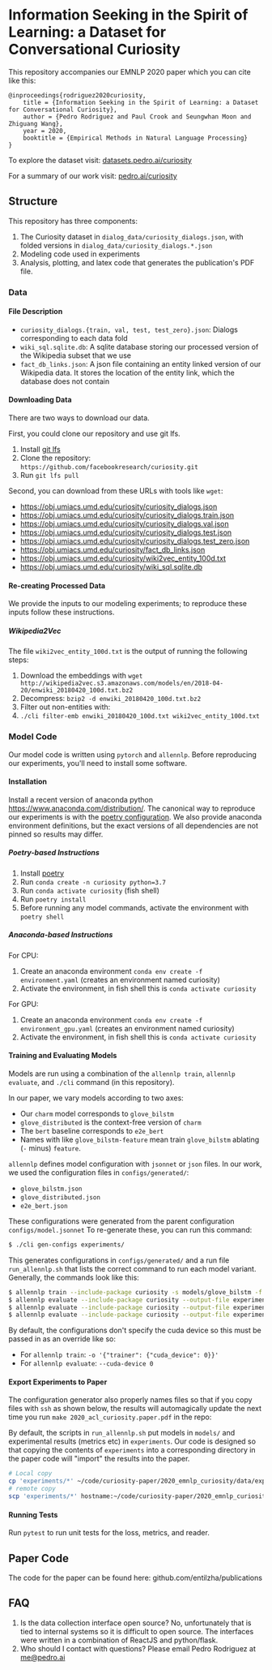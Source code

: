 # Information Seeking in the Spirit of Learning: a Dataset for Conversational Curiosity

This repository accompanies our EMNLP 2020 paper which you can cite like this:

```
@inproceedings{rodriguez2020curiosity,
    title = {Information Seeking in the Spirit of Learning: a Dataset for Conversational Curiosity},
    author = {Pedro Rodriguez and Paul Crook and Seungwhan Moon and Zhiguang Wang},
    year = 2020,
    booktitle = {Empirical Methods in Natural Language Processing}
}
```

To explore the dataset visit: [datasets.pedro.ai/curiosity](https://datasets.pedro.ai/curiosity)

For a summary of our work visit: [pedro.ai/curiosity](https://www.pedro.ai/curiosity)

## Structure

This repository has three components:

1. The Curiosity dataset in `dialog_data/curiosity_dialogs.json`, with folded versions in `dialog_data/curiosity_dialogs.*.json`
2. Modeling code used in experiments
3. Analysis, plotting, and latex code that generates the publication's PDF file.

### Data

#### File Description

* `curiosity_dialogs.{train, val, test, test_zero}.json`: Dialogs corresponding to each data fold
* `wiki_sql.sqlite.db`: A sqlite database storing our processed version of the Wikipedia subset that we use
* `fact_db_links.json`: A json file containing an entity linked version of our Wikipedia data. It stores the location of the entity link, which the database does not contain

#### Downloading Data
There are two ways to download our data.


First, you could clone our repository and use git lfs.

1. Install [git lfs](https://git-lfs.github.com)
2. Clone the repository: `https://github.com/facebookresearch/curiosity.git`
3. Run `git lfs pull`

Second, you can download from these URLs with tools like `wget`:

* https://obj.umiacs.umd.edu/curiosity/curiosity_dialogs.json
* https://obj.umiacs.umd.edu/curiosity/curiosity_dialogs.train.json
* https://obj.umiacs.umd.edu/curiosity/curiosity_dialogs.val.json
* https://obj.umiacs.umd.edu/curiosity/curiosity_dialogs.test.json
* https://obj.umiacs.umd.edu/curiosity/curiosity_dialogs.test_zero.json
* https://obj.umiacs.umd.edu/curiosity/fact_db_links.json
* https://obj.umiacs.umd.edu/curiosity/wiki2vec_entity_100d.txt
* https://obj.umiacs.umd.edu/curiosity/wiki_sql.sqlite.db


#### Re-creating Processed Data

We provide the inputs to our modeling experiments; to reproduce these inputs follow these instructions.

##### Wikipedia2Vec

The file `wiki2vec_entity_100d.txt` is the output of running the following steps:

1. Download the embeddings with `wget http://wikipedia2vec.s3.amazonaws.com/models/en/2018-04-20/enwiki_20180420_100d.txt.bz2`
2. Decompress: `bzip2 -d enwiki_20180420_100d.txt.bz2`
3. Filter out non-entities with:
4. `./cli filter-emb enwiki_20180420_100d.txt wiki2vec_entity_100d.txt`


### Model Code

Our model code is written using `pytorch` and `allennlp`.
Before reproducing our experiments, you'll need to install some software.

#### Installation

Install a recent version of anaconda python https://www.anaconda.com/distribution/.
The canonical way to reproduce our experiments is with the [poetry configuration](https://python-poetry.org).
We also provide anaconda environment definitions, but the exact versions of all dependencies are not pinned so results may differ.

##### Poetry-based Instructions

1. Install [poetry](https://python-poetry.org)
2. Run `conda create -n curiosity python=3.7`
3. Run `conda activate curiosity` (fish shell)
4. Run `poetry install`
5. Before running any model commands, activate the environment with `poetry shell`

##### Anaconda-based Instructions

For CPU:

1. Create an anaconda environment `conda env create -f environment.yaml` (creates an environment named curiosity)
2. Activate the environment, in fish shell this is `conda activate curiosity`

For GPU:

1. Create an anaconda environment `conda env create -f environment_gpu.yaml` (creates an environment named curiosity)
2. Activate the environment, in fish shell this is `conda activate curiosity`

#### Training and Evaluating Models

Models are run using a combination of the `allennlp train`, `allennlp evaluate`, and `./cli` command (in this repository).

In our paper, we vary models according to two axes:
* Our `charm` model corresponds to `glove_bilstm`
* `glove_distributed` is the context-free version of `charm`
* The `bert` baseline corresponds to `e2e_bert`
* Names with like `glove_bilstm-feature` mean train `glove_bilstm` ablating (`-` minus) `feature`.

`allennlp` defines model configuration with `jsonnet` or `json` files.
In our work, we used the configuration files in `configs/generated/`:

* `glove_bilstm.json`
* `glove_distributed.json`
* `e2e_bert.json`

These configurations were generated from the parent configuration `configs/model.jsonnet`
To re-generate these, you can run this command:

```bash
$ ./cli gen-configs experiments/
```

This generates configurations in `configs/generated/` and a run file `run_allennlp.sh` that lists the correct command to run each model variant. Generally, the commands look like this:

```bash
$ allennlp train --include-package curiosity -s models/glove_bilstm -f configs/generated/glove_bilstm.json
$ allennlp evaluate --include-package curiosity --output-file experiments/glove_bilstm_val_metrics.json models/glove_bilstm dialog_data/curiosity_dialogs.val.json
$ allennlp evaluate --include-package curiosity --output-file experiments/glove_bilstm_test_metrics.json models/glove_bilstm dialog_data/curiosity_dialogs.test.json
$ allennlp evaluate --include-package curiosity --output-file experiments/glove_bilstm_zero_metrics.json models/glove_bilstm dialog_data/curiosity_dialogs.test_zero.json
```

By default, the configurations don't specify the cuda device so this must be passed in as an override like so:
* For `allennlp train`: `-o '{"trainer": {"cuda_device": 0}}'`
* For `allennlp evaluate`: `--cuda-device 0`


#### Export Experiments to Paper

The configuration generator also properly names files so that if you copy files with `ssh` as shown below, the results will automagically update the next time you run `make 2020_acl_curiosity.paper.pdf` in the repo:

By default, the scripts in `run_allennlp.sh` put models in `models/` and experimental results (metrics etc) in `experiments`.
Our code is designed so that copying the contents of `experiments` into a corresponding directory in the paper code will "import" the results into the paper.

```bash
# Local copy
cp 'experiments/*' ~/code/curiosity-paper/2020_emnlp_curiosity/data/experiments/
# remote copy
scp 'experiments/*' hostname:~/code/curiosity-paper/2020_emnlp_curiosity/data/experiments/
```

#### Running Tests

Run `pytest` to run unit tests for the loss, metrics, and reader.


## Paper Code

The code for the paper can be found here: github.com/entilzha/publications

## FAQ

1. Is the data collection interface open source? No, unfortunately that is tied to internal systems so it is difficult to open source. The interfaces were written in a combination of ReactJS and python/flask.
2. Who should I contact with questions? Please email Pedro Rodriguez at me@pedro.ai